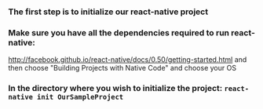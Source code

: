 ### The first step is to initialize our react-native project
### Make sure you have all the dependencies required to run react-native:
http://facebook.github.io/react-native/docs/0.50/getting-started.html and then choose "Building Projects with Native Code" and choose your OS
### In the directory where you wish to initialize the project: `react-native init OurSampleProject`
